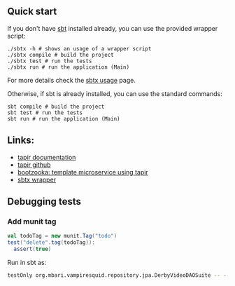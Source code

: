 ## Quick start

If you don't have [sbt](https://www.scala-sbt.org) installed already, you can use the provided wrapper script:

```shell
./sbtx -h # shows an usage of a wrapper script
./sbtx compile # build the project
./sbtx test # run the tests
./sbtx run # run the application (Main)
```

For more details check the [sbtx usage](https://github.com/dwijnand/sbt-extras#sbt--h) page.

Otherwise, if sbt is already installed, you can use the standard commands:

```shell
sbt compile # build the project
sbt test # run the tests
sbt run # run the application (Main)
```

## Links:

* [tapir documentation](https://tapir.softwaremill.com/en/latest/)
* [tapir github](https://github.com/softwaremill/tapir)
* [bootzooka: template microservice using tapir](https://softwaremill.github.io/bootzooka/)
* [sbtx wrapper](https://github.com/dwijnand/sbt-extras#installation)

## Debugging tests

### Add munit tag

```scala
val todoTag = new munit.Tag("todo")
test("delete".tag(todoTag)):
  assert(true)
```

Run in sbt as:

```sh
testOnly org.mbari.vampiresquid.repository.jpa.DerbyVideoDAOSuite -- --include-tags=todo
```

